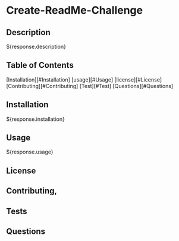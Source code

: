 # Create-ReadMe-Challenge

## Description
${response.description}

## Table of Contents
[Installation][#Installation]
[usage][#Usage]
[license][#License]
[Contributing][#Contributing]
[Test][#Test]
[Questions][#Questions]

## Installation

${response.installation}

## Usage
${response.usage}

## License

## Contributing,

## Tests

## Questions